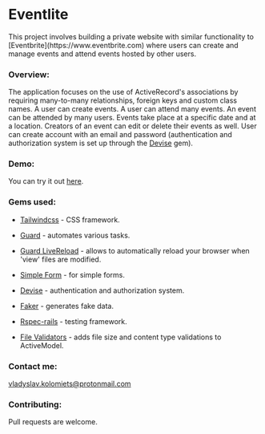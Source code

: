 <h1 style="margin-top: 0px;">Eventlite</h1>

<p>This project involves building a private website with similar functionality to [Eventbrite](https://www.eventbrite.com) where users can create and manage events and attend events hosted by other users.</p>

### Overview:

The application focuses on the use of ActiveRecord's associations by requiring many-to-many relationships, foreign keys and custom class names. A user can create events. A user can attend many events. An event can be attended by many users. Events take place at a specific date and at a location. Creators of an event can edit or delete their events as well. User can create account with an email and password (authentication and authorization system is set up through the [Devise](https://github.com/heartcombo/devise) gem).


### Demo:
You can try it out [here](https://shielded-everglades-35385.herokuapp.com/).

### Gems used:

- [Tailwindcss](https://tailwindcss.com/) - CSS framework.

- [Guard](https://github.com/guard/guard) - automates various tasks.

- [Guard LiveReload](https://github.com/guard/guard-livereload) - allows to automatically reload your browser when 'view' files are modified.

- [Simple Form](https://github.com/plataformatec/simple_form) - for simple forms.

- [Devise](https://github.com/plataformatec/devise) - authentication and authorization system.

- [Faker](https://github.com/faker-ruby/faker) - generates fake data.

- [Rspec-rails](https://github.com/rspec/rspec-rails) - testing framework.

- [File Validators](https://github.com/musaffa/file_validators) - adds file size and content type validations to ActiveModel.

### Contact me:

vladyslav.kolomiets@protonmail.com

### Contributing:

Pull requests are welcome.
